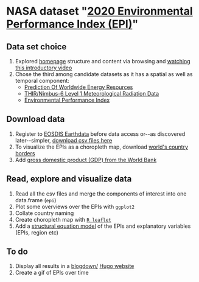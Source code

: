 # NASA dataset "[2020 Environmental Performance Index (EPI)](https://data.nasa.gov/dataset/2018-Environmental-Performance-Index-EPI-/ch9t-bz36)"
## Data set choice
1. Explored [homepage](https://nasa.github.io/data-nasa-gov-frontpage/data_visualizations.html) structure and content via browsing and [watching this introductory video](https://docs.google.com/presentation/d/10xoC0N1jWOxEFwGml-Ivnn6GYxJ2_tbAZjdl7aRzaI8/edit#slide=id.g61f57fe376_0_1725)
1. Chose the third among candidate datasets as it has a spatial as well as temporal component:
    * [Prediction Of Worldwide Energy Resources](https://data.nasa.gov/Earth-Science/Prediction-Of-Worldwide-Energy-Resources-POWER-/wn3p-qsan)
    * [THIR/Nimbus-6 Level 1 Meteorological Radiation Data](https://data.nasa.gov/Earth-Science/THIR-Nimbus-6-Level-1-Meteorological-Radiation-Dat/6bre-7tjd)
    * [Environmental Performance Index](https://data.nasa.gov/dataset/2018-Environmental-Performance-Index-EPI-/ch9t-bz36)
    

## Download data
1. Register to [EOSDIS Earthdata](https://earthdata.nasa.gov/) before data access or--as discovered later--simpler, [download csv files here](https://epi.yale.edu/downloads)
1. To visualize the EPIs as a choropleth map, download [world's country borders](thematicmapping.org/downloads/TM_WORLD_BORDERS-0.3.zip)
1. Add [gross domestic product (GDP) from the World Bank](http://api.worldbank.org/v2/en/indicator/NY.GDP.MKTP.CD?downloadformat=csv)


## Read, explore and visualize data
1. Read all the csv files and merge the components of interest into one data.frame (`epi`)
1. Plot some overviews over the EPIs with `ggplot2`
1. Collate country naming
1. Create choropleth map with [`R leaflet`](https://cran.r-project.org/web/packages/leaflet/index.html)
1. Add a [structural equation model](https://en.wikipedia.org/wiki/Structural_equation_modeling) of the EPIs and explanatory variables (EPIs, region etc)


## To do
1. Display all results in a [blogdown/](https://cran.r-project.org/web/packages/blogdown/index.html) [Hugo website](https://gohugo.io/)
1. Create a gif of EPIs over time



